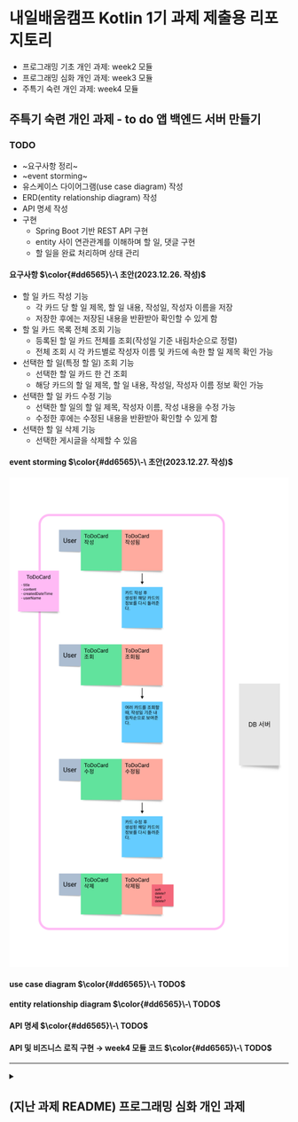 # 내일배움캠프 Kotlin 1기 과제 제출용 리포지토리
- 프로그래밍 기초 개인 과제: week2 모듈
- 프로그래밍 심화 개인 과제: week3 모듈
- 주특기 숙련 개인 과제: week4 모듈

## 주특기 숙련 개인 과제 - to do 앱 백엔드 서버 만들기
### TODO
- ~요구사항 정리~
- ~event storming~
- 유스케이스 다이어그램(use case diagram) 작성
- ERD(entity relationship diagram) 작성
- API 명세 작성
- 구현
  - Spring Boot 기반 REST API 구현
  - entity 사이 연관관계를 이해하며 할 일, 댓글 구현
  - 할 일을 완료 처리하며 상태 관리

#### 요구사항 <span>$\color{#dd6565}\-\ 초안(2023.12.26. 작성)$</span>
- 할 일 카드 작성 기능
  - 각 카드 당 할 일 제목, 할 일 내용, 작성일, 작성자 이름을 저장
  - 저장한 후에는 저장된 내용을 반환받아 확인할 수 있게 함
- 할 일 카드 목록 전체 조회 기능
  - 등록된 할 일 카드 전체를 조회\(작성일 기준 내림차순으로 정렬\)
  - 전체 조회 시 각 카드별로 작성자 이름 및 카드에 속한 할 일 제목 확인 가능
- 선택한 할 일\(특정 할 일\) 조회 기능
  - 선택한 할 일 카드 한 건 조회
  - 해당 카드의 할 일 제목, 할 일 내용, 작성일, 작성자 이름 정보 확인 가능
- 선택한 할 일 카드 수정 기능
  - 선택한 할 일의 할 일 제목, 작성자 이름, 작성 내용을 수정 가능
  - 수정한 후에는 수정된 내용을 반환받아 확인할 수 있게 함
- 선택한 할 일 삭제 기능
  - 선택한 게시글을 삭제할 수 있음

#### event storming <span>$\color{#dd6565}\-\ 초안(2023.12.27. 작성)$</span>
<img src="week4/documents/to-do-app-event-storming-draft.png" alt="to-do-application event storming draft" width="512"/>

#### use case diagram <span>$\color{#dd6565}\-\ TODO$</span>

#### entity relationship diagram <span>$\color{#dd6565}\-\ TODO$</span>

#### API 명세 <span>$\color{#dd6565}\-\ TODO$</span>

#### API 및 비즈니스 로직 구현 → week4 모듈 코드 <span>$\color{#dd6565}\-\ TODO$</span>

---

<details markdown="1">
  <summary>
    <h2>(지난 과제 README) 프로그래밍 심화 개인 과제</h2>
  </summary>
  <div>

### 요구사항(Lv1 ~ Lv3)
- 메인 메뉴판과 상세 메뉴판
  - 입력받은 숫자에 따라 다른 로직을 실행(if, when을 활용)
  - 반복문을 이용해서 특정 번호가 입력되면 프로그램을 종료
    <br/>

- 필요한 클래스 설계(버거, 아이스크림, 음료, 맥주, 주문, 공통 등) - 주문, 결제 등은 Lv1 ~ Lv3 구현 후 설계
  - 클래스들의 프로퍼티와 메서드를 정의
  - 설계한 클래스들이 상속 관계를 가지도록 함
  - 하나의 리스트 객체로 모든 메뉴들을 관리하도록 함
    <br/>

### 추가 요구 사항(Lv4 ~ Lv5): 위 1, 2 요구사항까지 구현하고 난 후에 구현할 것
- 예외처리: 숫자 입력 필요한 곳에 문자 입력된 경우
- 현재 잔액과 가격을 비교하여 구매 가능한 상태를 정의
- 특정 작업이 종료된 후, 3초 뒤에 다른 작업을 수행하게 함
- 결제 시 현재 시간과 비교, 특정 시간대에는 결제할 수 없다는 알림창을 띄워줌
- 프로그램을 종료할 때까지 5초마다 현재 주문 대기수를 실시간으로 출력

~~### 유스케이스 - TODO~~

~~### 클래스 다이어그램 - TODO~~

  </div>
</details>
